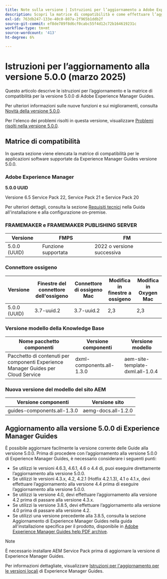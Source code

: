 ```yaml
---
title: Note sulla versione | Istruzioni per l’aggiornamento a Adobe Experience Manager Guides versione 5.0.0
description: Scopri la matrice di compatibilità e come effettuare l’aggiornamento alla versione 5.0.0 di Adobe Experience Manager Guides.
exl-id: 763db247-133e-40c0-807a-2f965b1ddb2f
source-git-commit: ef8de789f8d6cf0cabc55f4d12c72b164619231c
workflow-type: tm+mt
source-wordcount: '413'
ht-degree: 6%

---
```


# Istruzioni per l’aggiornamento alla versione 5.0.0 (marzo 2025)

Questo articolo descrive le istruzioni per l’aggiornamento e la matrice di compatibilità per la versione 5.0.0 di Adobe Experience Manager Guides.

Per ulteriori informazioni sulle nuove funzioni e sui miglioramenti, consulta [Novità della versione 5.0.0](../release-info/whats-new-5-0-0.md).

Per l&#39;elenco dei problemi risolti in questa versione, visualizzare [Problemi risolti nella versione 5.0.0](../release-info/fixed-issues-5-0-0.md).

## Matrice di compatibilità

In questa sezione viene elencata la matrice di compatibilità per le applicazioni software supportate da Experience Manager Guides versione 5.0.0.

### Adobe Experience Manager

**5.0.0 UUID**

Versione 6.5 Service Pack 22, Service Pack 21 e Service Pack 20

Per ulteriori dettagli, consulta la sezione [Requisiti tecnici](../install-guide/download-install-technical-requirements.md) nella Guida all&#39;installazione e alla configurazione on-premise.

### FRAMEMAKER e FRAMEMAKER PUBLISHING SERVER

| Versione | FMPS | FM |
| --- | --- | --- |
| 5.0.0 (UUID) | Funzione supportata | 2022 o versione successiva |

### Connettore ossigeno

| Versione | Finestre del connettore dell&#39;ossigeno | Connettore di ossigeno Mac | Modifica in finestre a ossigeno | Modifica in Oxygen Mac |
| --- | --- | --- |--- |--- |
| 5.0.0 (UUID) | 3.7-uuid.2 | 3.7-uuid.2 | 2,3 | 2,3 |

### Versione modello della Knowledge Base

| Nome pacchetto componenti | Versione componenti | Versione modello |
|---|---|---|
| Pacchetto di contenuti per componenti Experience Manager Guides per Cloud Service | dxml-components.all-1.3.0 | aem-site-template-dxml.all-1.0.4 |

### Nuova versione del modello del sito AEM


| Versione componenti | Versione sito |
|---|---|
| guides-components.all-1.3.0 | aemg-docs.all-1.2.0 |


## Aggiornamento alla versione 5.0.0 di Experience Manager Guides

È possibile aggiornare facilmente la versione corrente delle Guide alla versione 5.0.0. Prima di procedere con l’aggiornamento alla versione 5.0.0 di Experience Manager Guides, è necessario considerare i seguenti punti:

- Se utilizzi le versioni 4.6.3, 4.6.1, 4.6 o 4.4 di, puoi eseguire direttamente l’aggiornamento alla versione 5.0.0.
- Se utilizzi le versioni 4.3.x, 4.2, 4.2.1 (Hotfix 4.2.1.3), 4.1 o 4.1.x, devi effettuare l’aggiornamento alla versione 4.4 prima di eseguire l’aggiornamento alla versione 5.0.0.
- Se utilizzi la versione 4.0, devi effettuare l’aggiornamento alla versione 4.2 prima di passare alla versione 4.3.x.
- Se utilizzi la versione 3.8.5, devi effettuare l’aggiornamento alla versione 4.0 prima di passare alla versione 4.2.
- Se utilizzi una versione precedente alla 3.8.5, consulta la sezione Aggiornamento di Experience Manager Guides nella guida all&#39;installazione specifica per il prodotto, disponibile in [Adobe Experience Manager Guides help PDF archive](https://helpx.adobe.com/it/xml-documentation-for-experience-manager/archive.html).

>[!NOTE]
>
>È necessario installare AEM Service Pack prima di aggiornare la versione di Experience Manager Guides.

Per informazioni dettagliate, visualizzare [Istruzioni per l&#39;aggiornamento per le versioni locali](../install-guide/upgrade-xml-documentation.md) di Experience Manager Guides.
